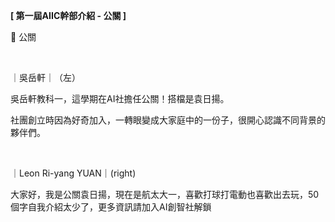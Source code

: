 **[ 第一屆AIIC幹部介紹 - 公關 ]**

🤝 公關

&nbsp;

｜吳岳軒｜（左）

吳岳軒教科一，這學期在AI社擔任公關！搭檔是袁日揚。

社團創立時因為好奇加入，一轉眼變成大家庭中的一份子，很開心認識不同背景的夥伴們。

&nbsp;

｜Leon Ri-yang YUAN｜(right)

大家好，我是公關袁日揚，現在是航太大一，喜歡打球打電動也喜歡出去玩，50個字自我介紹太少了，更多資訊請加入AI創智社解鎖
